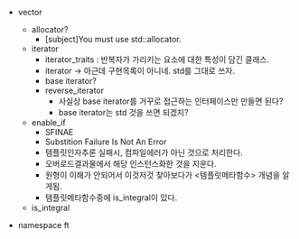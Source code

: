 - vector
	- allocator?
		- [subject]You must use std::allocator.
	- iterator
		- iterator_traits : 반복자가 가리키는 요소에 대한 특성이 담긴 클래스.
		- iterator -> 아근데 구현목록이 아니네. std를 그대로 쓰자.
		- base iterator?
		- reverse_iterator
			- 사실상 base iterator를 거꾸로 접근하는 인터페이스만 만들면 된다?
			- base iterator는 std 것을 쓰면 되겠지?
	- enable_if
    	- SFINAE
    	- Substition Failure Is Not An Error
    	- 템플릿인자추론 실패시, 컴파일에러가 아닌 것으로 처리한다.
    	- 오버로드결과물에서 해당 인스턴스화한 것을 지운다.
    	- 원형이 이해가 안되어서 이것저것 찾아보다가 <템플릿메타함수> 개념을 알게됨.
    	- 템플릿메타함수중에 is_integral이 있다.
  	- is_integral

- namespace ft
